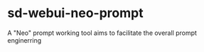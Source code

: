 # sd-webui-neo-prompt
A "Neo" prompt working tool aims to facilitate the overall prompt enginerring
